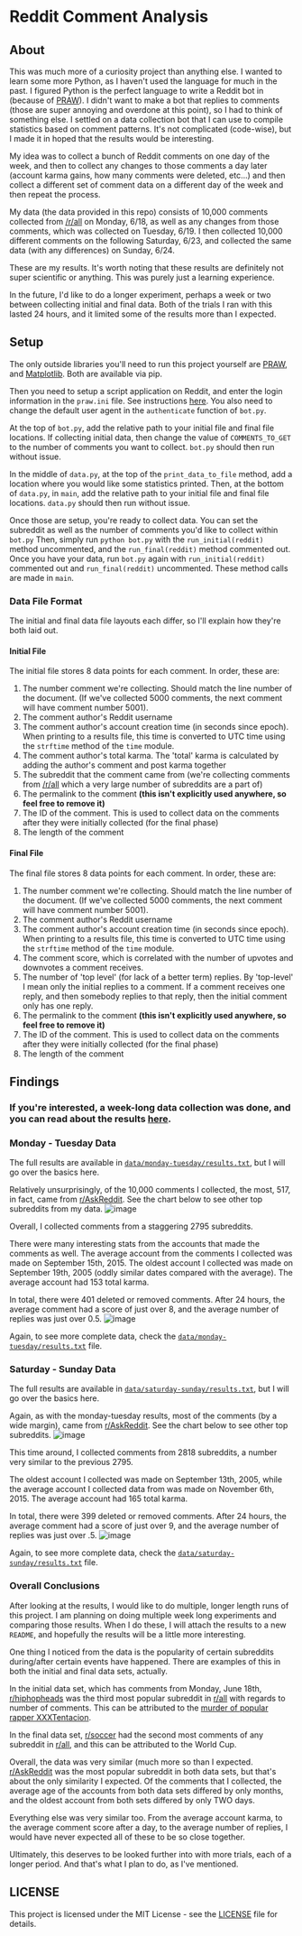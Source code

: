 # Reddit Comment Analysis

## About
This was much more of a curiosity project than anything else. I wanted to learn some more Python, as I haven't used the language for much in the past. I figured Python is the perfect language to write a Reddit bot in (because of [PRAW](https://praw.readthedocs.io/en/latest/)). I didn't want to make a bot that replies to comments (those are super annoying and overdone at this point), so I had to think of something else. I settled on a data collection bot that I can use to compile statistics based on comment patterns. It's not complicated (code-wise), but I made it in hoped that the results would be interesting.

My idea was to collect a bunch of Reddit comments on one day of the week, and then to collect any changes to those comments a day later (account karma gains, how many comments were deleted, etc...) and then collect a different set of comment data on a different day of the week and then repeat the process.

My data (the data provided in this repo) consists of 10,000 comments collected from [/r/all](https://www.reddit.com/r/all/) on Monday, 6/18, as well as any changes from those comments, which was collected on Tuesday, 6/19. I then collected 10,000 different comments on the following Saturday, 6/23, and collected the same data (with any differences) on Sunday, 6/24.

These are my results. It's worth noting that these results are definitely not super scientific or anything. This was purely just a learning experience.

In the future, I'd like to do a longer experiment, perhaps a week or two between collecting initial and final data. Both of the trials I ran with this lasted 24 hours, and it limited some of the results more than I expected.

## Setup
The only outside libraries you'll need to run this project yourself are [PRAW](https://praw.readthedocs.io/en/latest/), and [Matplotlib](https://matplotlib.org/). Both are available via pip.

Then you need to setup a script application on Reddit, and enter the login information in the `praw.ini` file. See instructions [here](https://praw.readthedocs.io/en/latest/getting_started/authentication.html). You also need to change the default user agent in the `authenticate` function of `bot.py`.

At the top of `bot.py`, add the relative path to your initial file and final file locations. If collecting initial data, then change  the value of `COMMENTS_TO_GET` to the number of comments you want to collect. `bot.py` should then run without issue.

In the middle of `data.py`, at the top of the `print_data_to_file` method, add a location where you would like some statistics printed. Then, at the bottom of `data.py`, in `main`, add the relative path to your initial file and final file locations. `data.py` should then run without issue.

Once those are setup, you're ready to collect data. You can set the subreddit as well as the number of comments you'd like to collect within `bot.py` Then, simply run `python bot.py` with the `run_initial(reddit)` method uncommented, and the `run_final(reddit)` method commented out. Once you have your data, run `bot.py` again with `run_initial(reddit)` commented out and `run_final(reddit)` uncommented. These method calls are made in `main`.

### Data File Format
The initial and final data file layouts each differ, so I'll explain how they're both laid out.
#### Initial File
The initial file stores 8 data points for each comment. In order, these are:

1. The number comment we're collecting. Should match the line number of the document. (If we've collected 5000 comments, the next comment will have comment number 5001).
2. The comment author's Reddit username
3. The comment author's account creation time (in seconds since epoch). When printing to a results file, this time is converted to UTC time using the `strftime` method of the `time` module.
4. The comment author's total karma. The 'total' karma is calculated by adding the author's comment and post karma together
5. The subreddit that the comment came from (we're collecting comments from [/r/all](https://www.reddit.com/r/all/) which a very large number of subreddits are a part of)
6. The permalink to the comment **(this isn't explicitly used anywhere, so feel free to remove it)**
7. The ID of the comment. This is used to collect data on the comments after they were initially collected (for the final phase)
8. The length of the comment

#### Final File
The final file stores 8 data points for each comment. In order, these are:

1. The number comment we're collecting. Should match the line number of the document. (If we've collected 5000 comments, the next comment will have comment number 5001).
2. The comment author's Reddit username
3. The comment author's account creation time (in seconds since epoch). When printing to a results file, this time is converted to UTC time using the `strftime` method of the `time` module.
4. The comment score, which is correlated with the number of upvotes and downvotes a comment receives.
5. The number of 'top level' (for lack of a better term) replies. By 'top-level' I mean only the initial replies to a comment. If a comment receives one reply, and then somebody replies to that reply, then the initial comment only has one reply.
6. The permalink to the comment **(this isn't explicitly used anywhere, so feel free to remove it)**
7. The ID of the comment. This is used to collect data on the comments after they were initially collected (for the final phase)
8. The length of the comment

## Findings

### If you're interested, a week-long data collection was done, and you can read about the results [here](/WEEK_EXPERIMENT_RESULTS.md).

### Monday - Tuesday Data
The full results are available in [`data/monday-tuesday/results.txt`](data/monday-tuesday/results.txt), but I will go over the basics here.

Relatively unsurprisingly, of the 10,000 comments I collected, the most, 517, in fact, came from [r/AskReddit](https://www.reddit.com/r/AskReddit/). See the chart below to see other top subreddits from my data.
![image](https://i.imgur.com/7SkM2Ep.png)

Overall, I collected comments from a staggering 2795 subreddits.

There were many interesting stats from the accounts that made the comments as well. The average account from the comments I collected was made on September 15th, 2015. The oldest account I collected was made on September 19th, 2005 (oddly similar dates compared with the average). The average account had 153 total karma.

In total, there were 401 deleted or removed comments. After 24 hours, the average comment had a score of just over 8, and the average number of replies was just over 0.5.
![image](https://i.imgur.com/p5cRaiA.png)

Again, to see more complete data, check the [`data/monday-tuesday/results.txt`](data/monday-tuesday/results.txt) file.

### Saturday - Sunday Data
The full results are available in [`data/saturday-sunday/results.txt`](data/saturday-sunday/results.txt), but I will go over the basics here.

Again, as with the monday-tuesday results, most of the comments (by a wide margin), came from [r/AskReddit](https://www.reddit.com/r/AskReddit/). See the chart below to see other top subreddits.
![image](https://i.imgur.com/Dh2nMOQ.png)

This time around, I collected comments from 2818 subreddits, a number very similar to the previous 2795.

The oldest account I collected was made on September 13th, 2005, while the average account I collected data from was made on November 6th, 2015. The average account had 165 total karma.

In total, there were 399 deleted or removed comments. After 24 hours, the average comment had a score of just over 9, and the average number of replies was just over .5.
![image](https://i.imgur.com/emmRoOH.png)

Again, to see more complete data, check the [`data/saturday-sunday/results.txt`](data/saturday-sunday/results.txt) file.

### Overall Conclusions
After looking at the results, I would like to do multiple, longer length runs of this project. I am planning on doing multiple week long experiments and comparing those results. When I do these, I will attach the results to a new `README`, and hopefully the results will be a little more interesting.

One thing I noticed from the data is the popularity of certain subreddits during/after certain events have happened. There are examples of this in both the initial and final data sets, actually. 

In the initial data set, which has comments from Monday, June 18th, [r/hiphopheads](https://www.reddit.com/r/hiphopheads/) was the third most popular subreddit in [r/all](https://www.reddit.com/r/all/) with regards to number of comments. This can be attributed to the [murder of popular rapper XXXTentacion](https://en.wikipedia.org/wiki/Murder_of_XXXTentacion).

In the final data set, [r/soccer](https://www.reddit.com/r/soccer/) had the second most comments of any subreddit in [r/all](https://www.reddit.com/r/all/), and this can be attributed to the World Cup.

Overall, the data was very similar (much more so than I expected. [r/AskReddit](https://www.reddit.com/r/AskReddit/) was the most popular subreddit in both data sets, but that's about the only similarity I expected. Of the comments that I collected, the average age of the accounts from both data sets differed by only months, and the oldest account from both sets differed by only TWO days.

Everything else was very similar too. From the average account karma, to the average comment score after a day, to the average number of replies, I would have never expected all of these to be so close together.

Ultimately, this deserves to be looked further into with more trials, each of a longer period. And that's what I plan to do, as I've mentioned.

## LICENSE
This project is licensed under the MIT License - see the [LICENSE](LICENSE) file for details.
